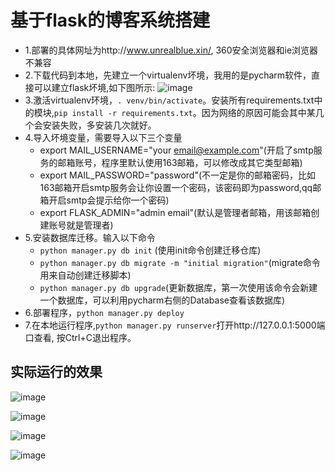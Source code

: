 # 基于flask的博客系统搭建
- 1.部署的具体网址为http://www.unrealblue.xin/, 360安全浏览器和ie浏览器不兼容
- 2.下载代码到本地，先建立一个virtualenv坏境，我用的是pycharm软件，直接可以建立flask坏境,如下图所示:
![image](https://github.com/happyte/flask-blog/blob/master/images/1.png)
- 3.激活virtualenv环境，`. venv/bin/activate`。安装所有requirements.txt中的模块,`pip install -r requirements.txt`。因为网络的原因可能会其中某几个会安装失败，多安装几次就好。
- 4.导入坏境变量，需要导入以下三个变量
  * export MAIL_USERNAME="your email@example.com"(开启了smtp服务的邮箱账号，程序里默认使用163邮箱，可以修改成其它类型邮箱)
  * export MAIL_PASSWORD="password"(不一定是你的邮箱密码，比如163邮箱开启smtp服务会让你设置一个密码，该密码即为password,qq邮箱开启smtp会提示给你一个密码)
  * export FLASK_ADMIN="admin email"(默认是管理者邮箱，用该邮箱创建账号就是管理者)
- 5.安装数据库迁移。输入以下命令
  * `python manager.py db init` (使用init命令创建迁移仓库)
  * `python manager.py db migrate -m "initial migration"`(migrate命令用来自动创建迁移脚本)
  * `python manager.py db upgrade`(更新数据库，第一次使用该命令会新建一个数据库，可以利用pycharm右侧的Database查看该数据库)
- 6.部署程序，`python manager.py deploy`
- 7.在本地运行程序,`python manager.py runserver`打开http://127.0.0.1:5000端口查看, 按Ctrl+C退出程序。


## 实际运行的效果
![image](https://github.com/happyte/flask-blog/blob/master/images/2.png)


![image](https://github.com/happyte/flask-blog/blob/master/images/3.png)


![image](https://github.com/happyte/flask-blog/blob/master/images/4.png)


![image](https://github.com/happyte/flask-blog/blob/master/images/5.png)
